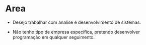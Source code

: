 # Area
* Desejo trabalhar com analise e desenvolvimento de sistemas.

* Não tenho tipo de empresa especifica, pretendo desenvolver programação em qualquer seguimento. 
